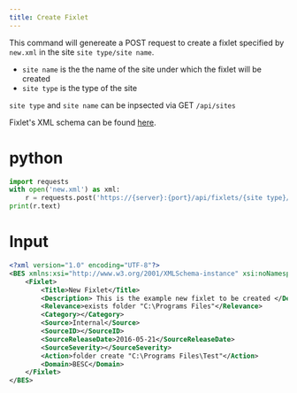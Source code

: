 ```yaml
---
title: Create Fixlet
---
```


This command will genereate a POST request to create a fixlet specified by `new.xml` in the site `site type/site name`. 

* `site name` is the the name of the site under which the fixlet will be created
* `site type` is the type of the site

`site type` and `site name` can be inpsected via GET `/api/sites`

Fixlet's XML schema can be found [here](https://www.ibm.com/support/knowledgecenter/?lang=en#!/SS6MCG_9.5.0/com.ibm.bigfix.doc/Platform/API_Reference/c_fixlet_or_task.html).

# python
```python
import requests
with open('new.xml') as xml:
	r = requests.post('https://{server}:{port}/api/fixlets/{site type}/{site name}', auth=('{username}', '{password}'), data=xml)
print(r.text)
```

# Input
```xml
<?xml version="1.0" encoding="UTF-8"?>
<BES xmlns:xsi="http://www.w3.org/2001/XMLSchema-instance" xsi:noNamespaceSchemaLocation="BES.xsd">
	<Fixlet>
	    <Title>New Fixlet</Title>
	    <Description> This is the example new fixlet to be created </Description>
	    <Relevance>exists folder "C:\Programs Files"</Relevance>
		<Category></Category>
		<Source>Internal</Source>
		<SourceID></SourceID>
		<SourceReleaseDate>2016-05-21</SourceReleaseDate>
		<SourceSeverity></SourceSeverity>
	    <Action>folder create "C:\Programs Files\Test"</Action>
		<Domain>BESC</Domain>
	</Fixlet>
</BES>
```

